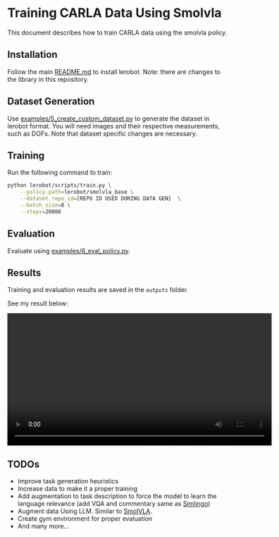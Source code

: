 # Training CARLA Data Using Smolvla
This document describes how to train CARLA data using the smolvla policy.

## Installation

Follow the main [README.md](README.md) to install lerobot. Note: there are changes to the library in this repository.

## Dataset Generation

Use [examples/5_create_custom_dataset.py](examples/5_create_custom_dataset.py) to generate the dataset in lerobot format. You will need images and their respective measurements, such as DOFs. Note that dataset specific changes are necessary.

## Training

Run the following command to train:

```bash
python lerobot/scripts/train.py \
    --policy.path=lerobot/smolvla_base \
    --dataset.repo_id=[REPO ID USED DURING DATA GEN]  \
    --batch_size=8 \
    --steps=20000
```

## Evaluation

Evaluate using [examples/6_eval_policy.py](examples/6_eval_policy.py).

## Results

Training and evaluation results are saved in the `outputs` folder.

See my result below:

<video src="media/carla/output_video_corrected.mp4" controls width="600"></video>

## TODOs

- Improve task generation heuristics
- Increase data to make it a proper training
- Add augmentation to task description to force the model to learn the language relevance (add VQA and commentary same as [Simlingo](https://arxiv.org/abs/2503.09594))
- Augment data Using LLM. Similar to [SmolVLA](https://arxiv.org/abs/2506.01844).
- Create gym environment for proper evaluation
- And many more...